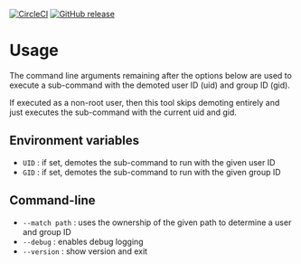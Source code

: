 [![CircleCI](https://circleci.com/gh/itzg/entrypoint-demoter.svg?style=svg)](https://circleci.com/gh/itzg/entrypoint-demoter)
[![GitHub release](https://img.shields.io/github/release/itzg/entrypoint-demoter.svg)](https://github.com/itzg/entrypoint-demoter/releases/latest)

# Usage

The command line arguments remaining after the options below are used to execute a 
sub-command with the demoted user ID (uid) and group ID (gid).

If executed as a non-root user, then this tool skips demoting entirely and just executes
the sub-command with the current uid and gid.

## Environment variables

- `UID` : if set, demotes the sub-command to run with the given user ID
- `GID` : if set, demotes the sub-command to run with the given group ID

## Command-line

- `--match path` : uses the ownership of the given path to determine a user and group ID
- `--debug` : enables debug logging
- `--version` : show version and exit
